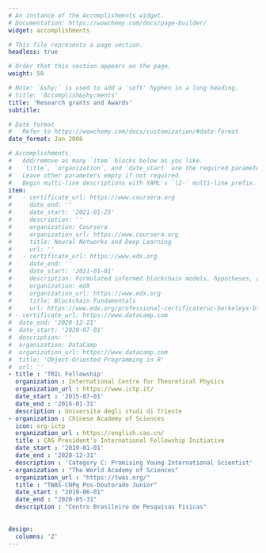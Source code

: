 ```yaml
---
# An instance of the Accomplishments widget.
# Documentation: https://wowchemy.com/docs/page-builder/
widget: accomplishments

# This file represents a page section.
headless: true

# Order that this section appears on the page.
weight: 50

# Note: `&shy;` is used to add a 'soft' hyphen in a long heading.
# title: 'Accomplish&shy;ments'
title: 'Research grants and Awards'
subtitle:

# Date format
#   Refer to https://wowchemy.com/docs/customization/#date-format
date_format: Jan 2006

# Accomplishments.
#   Add/remove as many `item` blocks below as you like.
#   `title`, `organization`, and `date_start` are the required parameters.
#   Leave other parameters empty if not required.
#   Begin multi-line descriptions with YAML's `|2-` multi-line prefix.
item:
#   - certificate_url: https://www.coursera.org
#     date_end: ''
#     date_start: '2021-01-25'
#     description: ''
#     organization: Coursera
#     organization_url: https://www.coursera.org
#     title: Neural Networks and Deep Learning
#     url: ''
#   - certificate_url: https://www.edx.org
#     date_end: ''
#     date_start: '2021-01-01'
#     description: Formulated informed blockchain models, hypotheses, and use cases.
#     organization: edX
#     organization_url: https://www.edx.org
#     title: Blockchain Fundamentals
#     url: https://www.edx.org/professional-certificate/uc-berkeleyx-blockchain-fundamentals
# - certificate_url: https://www.datacamp.com
#  date_end: '2020-12-21'
#  date_start: '2020-07-01'
#  description: ''
#  organization: DataCamp
#  organization_url: https://www.datacamp.com     
#  title: 'Object-Oriented Programming in R'
#  url: ''
- title : 'TRIL Fellowship'
  organization : International Centre for Theoretical Physics
  organization_url : https://www.ictp.it/
  date_start : '2015-07-01'
  date_end : '2016-01-31'
  description : Universita degli studi di Trieste
- organization : Chinese Academy of Sciences
  icon: org-ictp
  organization_url : https://english.cas.cn/
  title : CAS President's International Fellowship Initiative
  date_start : '2019-01-01'
  date_end : '2020-12-31'
  description : 'Category C: Promising Young International Scientist'
- organization : "The World Academy of Sciences"
  organization_url : "https://twas.org/"
  title : "TWAS-CNPq Pos-Doutorado Junior"
  date_start : "2019-06-01"
  date_end : "2020-05-31"
  description : "Centro Brasileiro de Pesquisas Fisicas"  
  
  
design:
  columns: '2'
---
```

 
